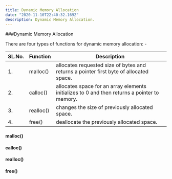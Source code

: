 ```yaml
---
title: Dynamic Memory Allocation
date: "2020-11-10T22:40:32.169Z"
description: Dynamic Memory Allocation.
---
```


###Dynamic Memory Allocation

There are four types of functions for dynamic memory allocation: -

| SL.No. | Function  | Description                                                                                  |
| ------ | --------- | -------------------------------------------------------------------------------------------- |
| 1.     | malloc()  | allocates requested size of bytes and returns a pointer first byte of allocated space.       |
| 2.     | calloc()  | allocates space for an array elements initializes to 0 and then returns a pointer to memory. |
| 3.     | realloc() | changes the size of previously allocated space.                                              |
| 4.     | free()    | deallocate the previously allocated space.                                                   |

#### malloc()

#### calloc()

#### realloc()

#### free()
